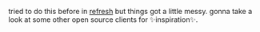 tried to do this before in [refresh](https://github.com/imashnake0/Animite/pull/130) but things got a little messy. gonna take a look at some other open source clients for ✨inspiration✨. 
